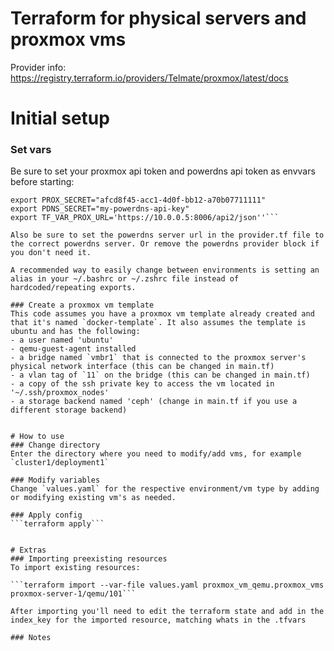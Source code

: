# Terraform for physical servers and proxmox vms

Provider info: https://registry.terraform.io/providers/Telmate/proxmox/latest/docs

# Initial setup
### Set vars
Be sure to set your proxmox api token and powerdns api token as envvars before starting:

```export PROX_ID="terraform-prov@pve!mytoken"
export PROX_SECRET="afcd8f45-acc1-4d0f-bb12-a70b07711111"
export PDNS_SECRET="my-powerdns-api-key"
export TF_VAR_PROX_URL='https://10.0.0.5:8006/api2/json''```

Also be sure to set the powerdns server url in the provider.tf file to the correct powerdns server. Or remove the powerdns provider block if you don't need it.

A recommended way to easily change between environments is setting an alias in your ~/.bashrc or ~/.zshrc file instead of hardcoded/repeating exports.

### Create a proxmox vm template
This code assumes you have a proxmox vm template already created and that it's named `docker-template`. It also assumes the template is ubuntu and has the following:
- a user named 'ubuntu'
- qemu-guest-agent installed
- a bridge named `vmbr1` that is connected to the proxmox server's physical network interface (this can be changed in main.tf)
- a vlan tag of `11` on the bridge (this can be changed in main.tf)
- a copy of the ssh private key to access the vm located in '~/.ssh/proxmox_nodes'
- a storage backend named 'ceph' (change in main.tf if you use a different storage backend)


# How to use
### Change directory
Enter the directory where you need to modify/add vms, for example `cluster1/deployment1`

### Modify variables
Change `values.yaml` for the respective environment/vm type by adding or modifying existing vm's as needed.

### Apply config
```terraform apply```


# Extras
### Importing preexisting resources
To import existing resources:

```terraform import --var-file values.yaml proxmox_vm_qemu.proxmox_vms proxmox-server-1/qemu/101```

After importing you'll need to edit the terraform state and add in the index_key for the imported resource, matching whats in the .tfvars

### Notes